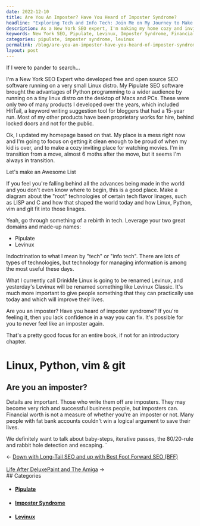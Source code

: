 ```yaml
---
date: 2022-12-10
title: Are You An Imposter? Have You Heard of Imposter Syndrome?
headline: "Exploring Tech and Info Tech: Join Me on My Journey to Make My Home Cozy and Inviting"
description: As a New York SEO expert, I'm making my home cozy and inviting while encouraging people to familiarize themselves with tech and info tech. I'm leveraging my two domains, Pipulate and Levinux, and discussing imposter syndrome and how financial worth isn't a measure of someone's validity. Join me in my journey as I explore the world of tech and info tech and learn how to make your home cozy and inviting.
keywords: New York SEO, Pipulate, Levinux, Imposter Syndrome, Financial Worth, Tech, Info Tech, Cozy Home, Inviting, Diagrams, Lists, Open Source SEO Software, Products, Transition, Explore, Validity
categories: pipulate, imposter syndrome, levinux
permalink: /blog/are-you-an-imposter-have-you-heard-of-imposter-syndrome/
layout: post
---
```



If I were to pander to search...

I'm a New York SEO Expert who developed free and open source SEO software
running on a very small Linux distro. My Pipulate SEO software brought the
advantages of Python programming to a wider audience by running on a tiny linux
distro on the desktop of Macs and PCs. These were only two of many products I
developed over the years, which included HitTail, a keyword writing suggestion
tool for bloggers that had a 15-year run. Most of my other products have been
proprietary works for hire, behind locked doors and not for the public.

Ok, I updated my homepage based on that. My place is a mess right now and I'm
going to focus on getting it clean enough to be proud of when my kid is over,
and to make a cozy inviting place for watching movies. I'm in transition from a
move, almost 6 moths after the move, but it seems I'm always in transition.

Let's make an Awesome List

If you feel you're falling behind all the advances being made in the world and
you don't even know where to begin, this is a good place. Make a diagram about
the "root" technologies of certain tech flavor linages, such as LISP and C and
how that shaped the world today and how Linux, Python, vim and git fit into
those linages.

Yeah, go through something of a rebirth in tech. Leverage your two great
domains and made-up names:

- Pipulate
- Levinux

Indoctrination to what I mean by "tech" or "info tech". There are lots of types
of technologies, but technology for managing information is among the most
useful these days.

What I currently call DrinkMe Linux is going to be renamed Levinux, and
yesterday's Levinux will be renamed something like Levinux Classic. It's much
more important to give people something that they can practically use today and
which will improve their lives.

Are you an imposter? Have you heard of imposter syndrome? If you're feeling it,
then you lack confidence in a way you can fix. It's possible for you to never
feel like an imposter again.

That's a pretty good focus for an entire book, if not for an introductory
chapter.

# Linux, Python, vim & git

## Are you an imposter?

Details are important. Those who write them off are imposters. They may become
very rich and successful business people, but imposters can. Financial worth is
not a measure of whether you're an imposter or not. Many people with fat bank
accounts couldn't win a logical argument to save their lives.

We definitely want to talk about baby-steps, iterative passes, the 80/20-rule
and rabbit hole detection and escaping. `


<div class="post-nav"><div class="post-nav-prev"><span class="arrow">&larr;&nbsp;</span><a href="/blog/down-with-long-tail-seo-and-up-with-best-foot-forward-seo-bff">Down with Long-Tail SEO and up with Best Foot Forward SEO (BFF)</a></div> &nbsp; <div class="post-nav-next"><a href="/blog/life-after-deluxepaint-and-the-amiga">Life After DeluxePaint and The Amiga</a><span class="arrow">&nbsp;&rarr;</span></div></div>
## Categories

<ul>
<li><h4><a href='/pipulate/'>Pipulate</a></h4></li>
<li><h4><a href='/imposter-syndrome/'>Imposter Syndrome</a></h4></li>
<li><h4><a href='/levinux/'>Levinux</a></h4></li></ul>